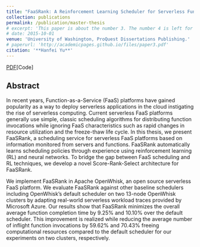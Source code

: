 ```yaml
---
title: "FaaSRank: A Reinforcement Learning Scheduler for Serverless Function-as-a-Service Platforms"
collection: publications
permalink: /publication/master-thesis
# excerpt: 'This paper is about the number 3. The number 4 is left for future work.'
# date: 2015-10-01
venue: 'University of Washington, ProQuest Dissertations Publishing.'
# paperurl: 'http://academicpages.github.io/files/paper3.pdf'
citation: '**Hanfei Yu**'
---
```


[PDF](https://www.proquest.com/openview/cb0b594bcb6061a2f70964d0ddeff212/1?pq-origsite=gscholar&cbl=18750&diss=y)[Code]

## Abstract

In recent years, Function-as-a-Service (FaaS) platforms have gained popularity as a way to deploy serverless applications in the cloud instigating the rise of serverless computing. Current serverless FaaS platforms generally use simple, classic scheduling algorithms for distributing function invocations while ignoring FaaS characteristics such as rapid changes in resource utilization and the freeze-thaw life cycle. In this thesis, we present FaaSRank, a scheduling service for serverless FaaS platforms based on information monitored from servers and functions. FaaSRank automatically learns scheduling policies through experience using reinforcement learning (RL) and neural networks. To bridge the gap between FaaS scheduling and RL techniques, we develop a novel Score-Rank-Select architecture for FaaSRank.

We implement FaaSRank in Apache OpenWhisk, an open source serverless FaaS platform. We evaluate FaaSRank against other baseline schedulers including OpenWhisk’s default scheduler on two 13-node OpenWhisk clusters by adapting real-world serverless workload traces provided by Microsoft Azure. Our results show that FaaSRank minimizes the overall average function completion time by 9.25% and 10.10% over the default scheduler. This improvement is realized while reducing the average number of inflight function invocations by 59.62% and 70.43% freeing computational resources compared to the default scheduler for our experiments on two clusters, respectively.
